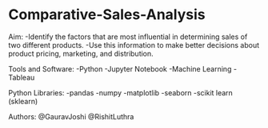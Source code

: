 # Comparative-Sales-Analysis
 
Aim:
-Identify the factors that are most influential in determining sales of two different products.
-Use this information to make better decisions about product pricing, marketing, and distribution.

Tools and Software:
-Python
-Jupyter Notebook 
-Machine Learning
-Tableau 

Python Libraries:
-pandas
-numpy
-matplotlib
-seaborn
-scikit learn (sklearn)

Authors:
@GauravJoshi
@RishitLuthra
